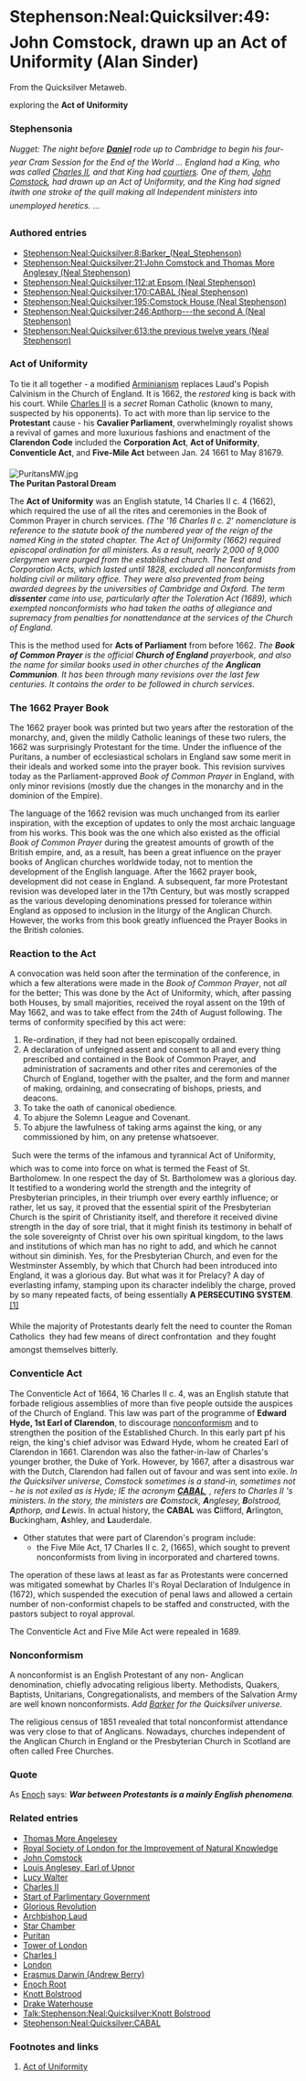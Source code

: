
# Stephenson:Neal:Quicksilver:49:John Comstock, drawn up an Act of Uniformity (Alan Sinder)

From the Quicksilver Metaweb.

exploring the **Act of Uniformity**
### Stephensonia


*Nugget: The night before **[Daniel](/stephenson-neal-quicksilver-daniel-waterhouse)** rode up to Cambridge to begin his four-year Cram Session for the End of the World ... England had a King, who was called [Charles II](/charles-ii), and that King had [courtiers](/stephenson-neal-quicksilver-21-john-comstock-and-thomas-more-anglesey-neal-stephenson). One of them, [John Comstock](/stephenson-neal-quicksilver-john-comstock), had drawn up an Act of Uniformity, and the King had signed itwith one stroke of the quill making all Independent ministers into unemployed heretics. ...* 

### Authored entries


* [Stephenson:Neal:Quicksilver:8:Barker\_(Neal\_Stephenson)](/stephenson-neal-quicksilver-8-barker-neal-stephenson)
* [Stephenson:Neal:Quicksilver:21:John Comstock and Thomas More Anglesey (Neal Stephenson)](/stephenson-neal-quicksilver-21-john-comstock-and-thomas-more-anglesey-neal-stephenson)
* [Stephenson:Neal:Quicksilver:112:at Epsom (Neal Stephenson)](/stephenson-neal-quicksilver-112-at-epsom-neal-stephenson)
* [Stephenson:Neal:Quicksilver:170:CABAL (Neal Stephenson)](/stephenson-neal-quicksilver-170-cabal-neal-stephenson)
* [Stephenson:Neal:Quicksilver:195:Comstock House (Neal Stephenson)](/stephenson-neal-quicksilver-195-comstock-house-neal-stephenson)
* [Stephenson:Neal:Quicksilver:246:Apthorp---the second A (Neal Stephenson)](/stephenson-neal-quicksilver-246-apthorp-the-second-a-neal-stephenson)
* [Stephenson:Neal:Quicksilver:613:the previous twelve years (Neal Stephenson)](/stephenson-neal-quicksilver-613-the-previous-twelve-years-neal-stephenson)


### Act of Uniformity


To tie it all together - a modified [Arminianism](/the-arminian-heresy) replaces Laud's Popish Calvinism in the Church of England. It is 1662, the *restored* king is back with his court. While [Charles II](/charles-ii) is a *secret* Roman Catholic (known to many, suspected by his opponents). To act with more than lip service to the **Protestant** cause - his **Cavalier Parliament**, overwhelmingly royalist shows a revival of games and more luxurious fashions and enactment of the **Clarendon Code** included the **Corporation Act**, **Act of Uniformity**, **Conventicle Act**, and **Five-Mile Act** between Jan. 24 1661 to May 81679.

![PuritansMW.jpg](/https://web.archive.org/web/20060725170157im_/http://www.metaweb.com/wiki/upload/e/e6/PuritansMW.jpg)  
**The Puritan Pastoral Dream**

The **Act of Uniformity** was an English statute, 14 Charles II c. 4 (1662), which required the use of all the rites and ceremonies in the Book of Common Prayer in church services. *(The '16 Charles II c. 2' nomenclature is reference to the statute book of the numbered year of the reign of the named King in the stated chapter. The Act of Uniformity (1662) required episcopal ordination for all ministers. As a result, nearly 2,000 of 9,000 clergymen were purged from the established church. The Test and Corporation Acts, which lasted until 1828, excluded all nonconformists from holding civil or military office. They were also prevented from being awarded degrees by the universities of Cambridge and Oxford. The term **dissenter** came into use, particularly after the Toleration Act (1689), which exempted nonconformists who had taken the oaths of allegiance and supremacy from penalties for nonattendance at the services of the Church of England.*

This is the method used for **Acts of Parliament** from before 1662. *The **Book of Common Prayer** is the official **Church of England** prayerbook, and also the name for similar books used in other churches of the **Anglican Communion**. It has been through many revisions over the last few centuries. It contains the order to be followed in church services.*

### The 1662 Prayer Book

 
The 1662 prayer book was printed but two years after the restoration of the monarchy, and, given the mildly Catholic leanings of these two rulers, the 1662 was surprisingly Protestant for the time. Under the influence of the Puritans, a number of ecclesiastical scholars in England saw some merit in their ideals and worked some into the prayer book. This revision survives today as the Parliament-approved *Book of Common Prayer* in England, with only minor revisions (mostly due the changes in the monarchy and in the dominion of the Empire). 

The language of the 1662 revision was much unchanged from its earlier inspiration, with the exception of updates to only the most archaic language from his works. This book was the one which also existed as the official *Book of Common Prayer* during the greatest amounts of growth of the British empire, and, as a result, has been a great influence on the prayer books of Anglican churches worldwide today, not to mention the development of the English language. After the 1662 prayer book, development did not cease in England. A subsequent, far more Protestant revision was developed later in the 17th Century, but was mostly scrapped as the various developing denominations pressed for tolerance within England as opposed to inclusion in the liturgy of the Anglican Church. However, the works from this book greatly influenced the Prayer Books in the British colonies.

### Reaction to the Act


A convocation was held soon after the termination of the conference, in which a few alterations were made in the *Book of Common Prayer*, not *all* for the better; This was done by the Act of Uniformity, which, after passing both Houses, by small majorities, received the royal assent on the 19th of May 1662, and was to take effect from the 24th of August following. The terms of conformity specified by this act were: 
1. Re-ordination, if they had not been episcopally ordained.
2. A declaration of unfeigned assent and consent to all and every thing prescribed and contained in the Book of Common Prayer, and administration of sacraments and other rites and ceremonies of the Church of England, together with the psalter, and the form and manner of making, ordaining, and consecrating of bishops, priests, and deacons.
3. To take the oath of canonical obedience.
4. To abjure the Solemn League and Covenant.
5. To abjure the lawfulness of taking arms against the king, or any commissioned by him, on any pretense whatsoever.


 Such were the terms of the infamous and tyrannical Act of Uniformity, which was to come into force on what is termed the Feast of St. Bartholomew. In one respect the day of St. Bartholomew was a glorious day. It testified to a wondering world the strength and the integrity of Presbyterian principles, in their triumph over every earthly influence; or rather, let us say, it proved that the essential spirit of the Presbyterian Church is the spirit of Christianity itself, and therefore it received divine strength in the day of sore trial, that it might finish its testimony in behalf of the sole sovereignty of Christ over his own spiritual kingdom, to the laws and institutions of which man has no right to add, and which he cannot without sin diminish. Yes, for the Presbyterian Church, and even for the Westminster Assembly, by which that Church had been introduced into England, it was a glorious day. But what was it for Prelacy? A day of everlasting infamy, stamping upon its character indelibly the charge, proved by so many repeated facts, of being essentially **A PERSECUTING SYSTEM**. [[1]](/http-www-reformed-org-books-hetherington-west-assembly-chapter-5-html)

While the majority of Protestants dearly felt the need to counter the Roman Catholics  they had few means of direct confrontation  and they fought amongst themselves bitterly.

### Conventicle Act


The Conventicle Act of 1664, 16 Charles II c. 4, was an English statute that forbade religious assemblies of more than five people outside the auspices of the Church of England. This law was part of the programme of **Edward Hyde, 1st Earl of Clarendon**, to discourage [nonconformism](/http-en2-wikipedia-org-wiki-nonconformism) and to strengthen the position of the Established Church. In this early part pf his reign, the king's chief advisor was Edward Hyde, whom he created Earl of Clarendon in 1661. Clarendon was also the father-in-law of Charles's younger brother, the Duke of York. However, by 1667, after a disastrous war with the Dutch, Clarendon had fallen out of favour and was sent into exile. *In the Quicksilver universe, Comstock sometimes is a stand-in, sometimes not - he is not exiled as is Hyde; IE the acronym **[CABAL](/stephenson-neal-quicksilver-cabal)**, , refers to Charles II 's ministers. In the story, the ministers are **C**omstock, **A**nglesey, **B**olstrood, **A**pthorp, and **L**ewis*. In actual history, the **CABAL** was **C**lifford, **A**rlington, **B**uckingham, **A**shley, and **L**auderdale. 

* Other statutes that were part of Clarendon's program include:
	+ the Five Mile Act, 17 Charles II c. 2, (1665), which sought to prevent nonconformists from living in incorporated and chartered towns.


The operation of these laws at least as far as Protestants were concerned was mitigated somewhat by Charles II's Royal Declaration of Indulgence in (1672), which suspended the execution of penal laws and allowed a certain number of non-conformist chapels to be staffed and constructed, with the pastors subject to royal approval. 

The Conventicle Act and Five Mile Act were repealed in 1689.

### Nonconformism


A nonconformist is an English Protestant of any non- Anglican denomination, chiefly advocating religious liberty. Methodists, Quakers, Baptists, Unitarians, Congregationalists, and members of the Salvation Army are well known nonconformists. *Add [Barker](/barker) for the Quicksilver universe.*

The religious census of 1851 revealed that total nonconformist attendance was very close to that of Anglicans. Nowadays, churches independent of the Anglican Church in England or the Presbyterian Church in Scotland are often called Free Churches.

### Quote


As [Enoch](/stephenson-neal-quicksilver-enoch-root) says: ***War between Protestants is a mainly English phenomena**.*


### Related entries


* [Thomas More Angelesey](/stephenson-neal-quicksilver-thomas-more-anglesey)
* [Royal Society of London for the Improvement of Natural Knowledge](/royal-society-of-london-for-the-improvement-of-natural-knowledge)
* [John Comstock](/stephenson-neal-quicksilver-john-comstock)
* [Louis Anglesey, Earl of Upnor](/louis-anglesey-earl-of-upnor)
* [Lucy Walter](/lucy-walter)
* [Charles II](/charles-ii)
* [Start of Parlimentary Government](/english-civil-war)
* [Glorious Revolution](/glorious-revolution)
* [Archbishop Laud](/archbishop-laud)
* [Star Chamber](/star-chamber)
* [Puritan](/puritan)
* [Tower of London](/tower-of-london)
* [Charles I](/charles-i)
* [London](/london)
* [Erasmus Darwin (Andrew Berry)](/erasmus-darwin-andrew-berry)
* [Enoch Root](/stephenson-neal-quicksilver-enoch-root)
* [Knott Bolstrood](/stephenson-neal-quicksilver-knott-bolstrood)
* [Drake Waterhouse](/stephenson-neal-quicksilver-drake-waterhouse)
* [Talk:Stephenson:Neal:Quicksilver:Knott Bolstrood](/talk-stephenson-neal-quicksilver-knott-bolstrood)
* [Stephenson:Neal:Quicksilver:CABAL](/stephenson-neal-quicksilver-cabal)


### Footnotes and links


1. [Act of Uniformity](/http-www-reformed-org-books-hetherington-west-assembly-chapter-5-html)
